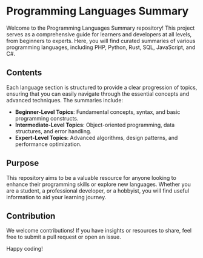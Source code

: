# Programming Languages Summary

Welcome to the Programming Languages Summary repository! This project serves as a comprehensive guide for learners and developers at all levels, from beginners to experts. Here, you will find curated summaries of various programming languages, including PHP, Python, Rust, SQL, JavaScript, and C#.

## Contents

Each language section is structured to provide a clear progression of topics, ensuring that you can easily navigate through the essential concepts and advanced techniques. The summaries include:

- **Beginner-Level Topics**: Fundamental concepts, syntax, and basic programming constructs.
- **Intermediate-Level Topics**: Object-oriented programming, data structures, and error handling.
- **Expert-Level Topics**: Advanced algorithms, design patterns, and performance optimization.

## Purpose

This repository aims to be a valuable resource for anyone looking to enhance their programming skills or explore new languages. Whether you are a student, a professional developer, or a hobbyist, you will find useful information to aid your learning journey.

## Contribution

We welcome contributions! If you have insights or resources to share, feel free to submit a pull request or open an issue.

Happy coding!
